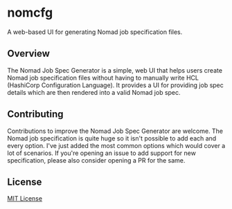 # nomcfg

A web-based UI for generating Nomad job specification files.

## Overview

The Nomad Job Spec Generator is a simple, web UI that helps users create Nomad job specification files without having to manually write HCL (HashiCorp Configuration Language). It provides a UI for providing job spec details which are then rendered into a valid Nomad job spec.

## Contributing

Contributions to improve the Nomad Job Spec Generator are welcome. The Nomad job specification is quite huge so it isn't possible to add each and every option. I've just added the most common options which would cover a lot of scenarios. If you're opening an issue to add support for new specification, please also consider opening a PR for the same.

## License

[MIT License](LICENSE)
